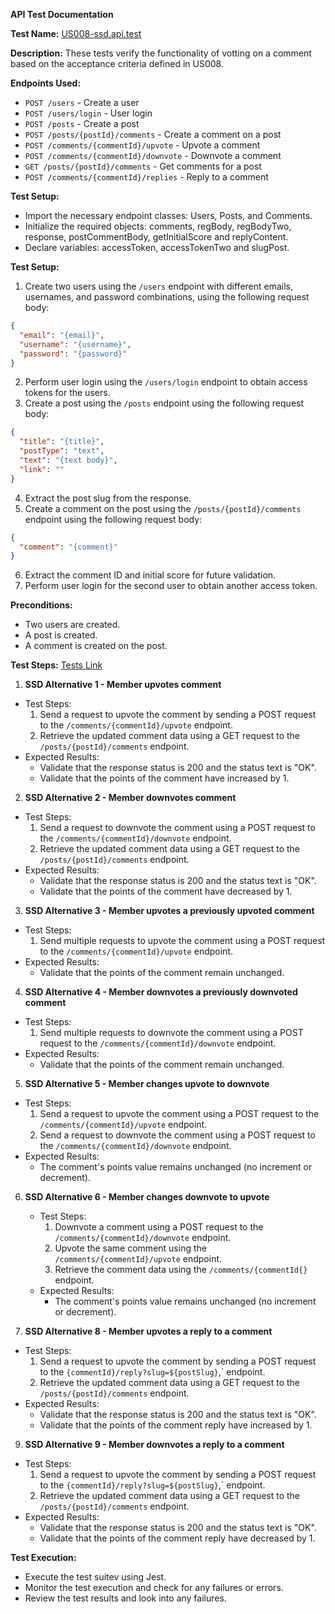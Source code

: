 **API Test Documentation**

**Test Name:** 
[US008-ssd.api.test](/src/api_test/US008/US008-ssd.api.test.ts)

**Description:** These tests verify the functionality of votting on a comment based on the acceptance criteria defined in US008.

**Endpoints Used:**
- `POST /users` - Create a user
- `POST /users/login` - User login
- `POST /posts` - Create a post
- `POST /posts/{postId}/comments` - Create a comment on a post
- `POST /comments/{commentId}/upvote` - Upvote a comment
- `POST /comments/{commentId}/downvote` - Downvote a comment
- `GET /posts/{postId}/comments` - Get comments for a post
- `POST /comments/{commentId}/replies` - Reply to a comment

**Test Setup:**
- Import the necessary endpoint classes: Users, Posts, and Comments.
- Initialize the required objects: comments, regBody, regBodyTwo, response, postCommentBody, getInitialScore and replyContent.
- Declare variables: accessToken, accessTokenTwo and slugPost.

**Test Setup:**
1. Create two users using the `/users` endpoint with different emails, usernames, and password combinations, using the following request body:
```json
{
  "email": "{email}",
  "username": "{username}",
  "password": "{password}"
}
```
2. Perform user login using the `/users/login` endpoint to obtain access tokens for the users.
3. Create a post using the `/posts` endpoint using the following request body:
```json
{
  "title": "{title}",
  "postType": "text",
  "text": "{text body}",                       
  "link": ""
}
```
4. Extract the post slug from the response.
5. Create a comment on the post using the `/posts/{postId}/comments` endpoint using the following request body:
```json
{
  "comment": "{comment}"
}
```
6. Extract the comment ID and initial score for future validation.
7. Perform user login for the second user to obtain another access token.

**Preconditions:**
- Two users are created. 
- A post is created.
- A comment is created on the post.

**Test Steps:**
[Tests Link](../../../src/api_test/US008/US008-ssd.api.test.ts)

1. **SSD Alternative 1 - Member upvotes comment**
- Test Steps:
   1. Send a request to upvote the comment by sending a POST request to the `/comments/{commentId}/upvote` endpoint.
   2. Retrieve the updated comment data using a GET  request to the `/posts/{postId}/comments` endpoint.
- Expected Results:
   - Validate that the response status is 200 and the status text is "OK".
   - Validate that the points of the comment have increased by 1.

2. **SSD Alternative 2 - Member downvotes comment**
- Test Steps:
   1. Send a request to downvote the comment using a POST request to the `/comments/{commentId}/downvote` endpoint.
   2. Retrieve the updated comment data using a GET request to the `/posts/{postId}/comments` endpoint.
- Expected Results:
   - Validate that the response status is 200 and the status text is "OK".
   - Validate that the points of the comment have decreased by 1.

3. **SSD Alternative 3 - Member upvotes a previously upvoted comment**
- Test Steps:
   1. Send multiple requests to upvote the comment using a POST request to the `/comments/{commentId}/upvote` endpoint.
- Expected Results: 
   - Validate that the points of the comment remain unchanged.

4. **SSD Alternative 4 - Member downvotes a previously downvoted comment**
- Test Steps:
   1. Send multiple requests to downvote the comment using a POST request to the `/comments/{commentId}/downvote` endpoint.
- Expected Results:
   - Validate that the points of the comment remain unchanged.

5. **SSD Alternative 5 - Member changes upvote to downvote**
- Test Steps:
   1. Send a request to upvote the comment using a POST  request to the `/comments/{commentId}/upvote` endpoint.
   2. Send a request to downvote the comment using a POST  request to the `/comments/{commentId}/downvote` endpoint.
- Expected Results:
    - The comment's points value remains unchanged (no increment or decrement).

6. **SSD Alternative 6 - Member changes downvote to upvote**
   - Test Steps:
     1. Downvote a comment using a POST request to the `/comments/{commentId}/downvote` endpoint.
     2. Upvote the same comment using the `/comments/{commentId}/upvote` endpoint.
     3. Retrieve the comment data using the `/comments/{commentId{}` endpoint.
   - Expected Results:
     - The comment's points value remains unchanged (no increment or decrement).

8. **SSD Alternative 8 - Member upvotes a reply to a comment**
- Test Steps:
   1. Send a request to upvote the comment by sending a POST request to the `{commentId}/reply?slug=${postSlug}`,` endpoint.
   2. Retrieve the updated comment data using a GET request to the `/posts/{postId}/comments` endpoint.
- Expected Results:
   - Validate that the response status is 200 and the status text is "OK".
   - Validate that the points of the comment reply have increased by 1.

9. **SSD Alternative 9 - Member downvotes a reply to a comment**
- Test Steps:
   1. Send a request to upvote the comment by sending a POST request to the `{commentId}/reply?slug=${postSlug}`,` endpoint.
   2. Retrieve the updated comment data using a GET request to the `/posts/{postId}/comments` endpoint.
- Expected Results:
   - Validate that the response status is 200 and the status text is "OK".
   - Validate that the points of the comment reply have decreased by 1.

**Test Execution:**
- Execute the test suitev using Jest.
- Monitor the test execution and check for any failures or errors.
- Review the test results and look into any failures.
